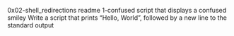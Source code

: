 0x02-shell_redirections readme
1-confused script that displays a confused smiley
Write a script that prints “Hello, World”, followed by a new line to the standard output
